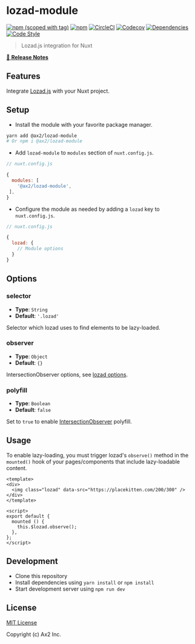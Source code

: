# lozad-module
[![npm (scoped with tag)](https://img.shields.io/npm/v/@ax2/lozad-module/latest.svg?style=flat-square)](https://npmjs.com/package/@ax2/lozad-module)
[![npm](https://img.shields.io/npm/dt/@ax2/lozad-module.svg?style=flat-square)](https://npmjs.com/package/@ax2/lozad-module)
[![CircleCI](https://img.shields.io/circleci/project/github/ax2inc/lozad-module.svg?style=flat-square)](https://circleci.com/gh/ax2inc/lozad-module)
[![Codecov](https://img.shields.io/codecov/c/github/ax2inc/lozad-module.svg?style=flat-square)](https://codecov.io/gh/ax2inc/lozad-module)
[![Dependencies](https://david-dm.org/ax2inc/lozad-module/status.svg?style=flat-square)](https://david-dm.org/ax2inc/lozad-module)
[![Code Style](https://badgen.net/badge/code%20style/airbnb/ff5a5f?icon=airbnb)](https://github.com/airbnb/javascript)

> Lozad.js integration for Nuxt

[📖 **Release Notes**](./CHANGELOG.md)

## Features

Integrate [Lozad.js](https://github.com/ApoorvSaxena/lozad.js) with your Nuxt project.

## Setup

- Install the module with your favorite package manager.

```sh
yarn add @ax2/lozad-module
# Or npm i @ax2/lozad-module
```

- Add `lozad-module` to `modules` section of `nuxt.config.js`.

```js
// nuxt.config.js

{
  modules: [
    '@ax2/lozad-module',
 ],
}
```

- Configure the module as needed by adding a `lozad` key to `nuxt.config.js`.

```js
// nuxt.config.js

{
  lozad: {
    // Module options
  }
}
```

## Options

### selector

- **Type**: `String`
- **Default**: `'.lozad'`

Selector which lozad uses to find elements to be lazy-loaded.

### observer

- **Type**: `Object`
- **Default**: `{}`

IntersectionObserver options, see [lozad options](https://apoorv.pro/lozad.js/#usage).

### polyfill

- **Type**: `Boolean`
- **Default**: `false`

Set to `true` to enable [IntersectionObserver](https://caniuse.com/#feat=intersectionobserver) polyfill.

## Usage

To enable lazy-loading, you must trigger lozad's `observe()` method in the `mounted()` hook of your pages/components that include lazy-loadable content.

```vue
<template>
<div>
  <img class="lozad" data-src="https://placekitten.com/200/300" />
</div>
</template>

<script>
export default {
  mounted () {
    this.$lozad.observe();
  },
};
</script>

```


## Development

- Clone this repository
- Install dependencies using `yarn install` or `npm install`
- Start development server using `npm run dev`

## License

[MIT License](./LICENSE)

Copyright (c) Ax2 Inc.
